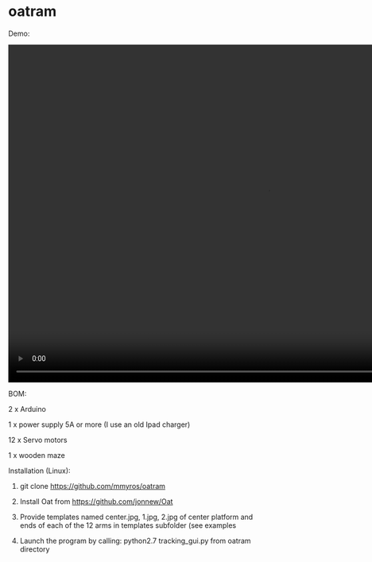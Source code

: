 # oatram

Demo:

<video width="1040" height="680" controls>
  <source src="https://mmyros.github.io/github.io/images/example.mp4" type="video/mp4">
Your browser does not support the video tag.
</video>


BOM:

2 x Arduino

1 x power supply 5A or more (I use an old Ipad charger)

12 x Servo motors

1 x wooden maze

Installation (Linux):

1) git clone https://github.com/mmyros/oatram

2) Install Oat from https://github.com/jonnew/Oat

3) Provide templates named center.jpg, 1.jpg, 2.jpg of center platform and ends of each of the 12 arms in templates subfolder (see examples

4) Launch the program by calling:  python2.7 tracking_gui.py from oatram directory 